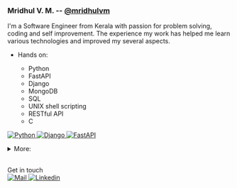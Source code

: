 <!-- Profile readme file-->

<h3 align="left">
    Mridhul V. M. -- <a href="https://github.com/mridhulvm">@mridhulvm</a>
</h3>

<p align="left">
        <!-- Intro -->
                I'm a Software Engineer from Kerala with passion for problem solving, coding and self improvement. The experience my work has helped me learn various technologies and improved my several aspects.
                <ul>
                <li>Hands on:</li>
                    <ul>
                    <li>Python</li>
                    <li>FastAPI</li>
                    <li>Django</li>
                    <li>MongoDB</li>
                    <li>SQL</li>
                    <li>UNIX shell scripting </li>
                    <li>RESTful API</li>
                    <li>C</li>
                    </ul>
                </ul>
        <!-- Technologies -->
        <!-- python -->
        <a href="https://github.com/mridhulvm?tab=repositories" target="_blank"><img alt="Python"
                        src="https://img.shields.io/badge/-Python-0000FF?style=flat-square&logo=Python&logoColor=white">
        </a>
        <!-- django -->
        <a href="https://github.com/mridhulvm?tab=repositories" target="_blank"><img alt="Django"
                        src="https://img.shields.io/badge/-Django-092e20?style=flat-square&logo=Django&logoColor=white">
        </a>
        <!-- fastapi -->
        <a href="https://github.com/mridhulvm?tab=repositories" target="_blank"><img alt="FastAPI"
                        src="https://img.shields.io/badge/-fastapi-29beb0?style=flat-square&logo=fastapi&logoColor=white">
        </a>
</p>

<details align="left">
    <summary> More:</summary>
    <p align="left">
    <br>
        <ul>
        <li>C++</li>
        <li>AWS</li>
        <li>Bash</li>
        <li>Figma</li>
        <li>Nginx</li>
        <li>Postgres</li>
        <li>Redis</li>
        <li>Rabbitmq</li>
        <li>SQLite</li>
        <li>Heroku</li>
        </ul>
    <br>
    </p>
</details>
<br>
<p align="left">
        <!-- Social Links -->
        Get in touch
        <br>
        <!-- Mail -->
        <a href="mailto:contact.mridhul@gmail.com" target="_blank"><img alt="Mail"
                src="https://img.shields.io/badge/-Mail-EA4335?style=flat-square&logo=Gmail&logoColor=white">
        </a>
        <!-- Linkedin -->
        <a href="https://www.linkedin.com/in/mridhulvm" target="_blank"><img alt="Linkedin"
                src="https://img.shields.io/badge/-Linkedin-0A66C2?style=flat-square&logo=Linkedin&logoColor=white">
        </a>
</p>